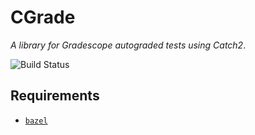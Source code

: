 # CGrade
_A library for Gradescope autograded tests using Catch2_.

![Build Status](https://travis-ci.org/uiuc-cs126/cgrade.svg?branch=master)

## Requirements
  * [`bazel`](https://bazel.build/)